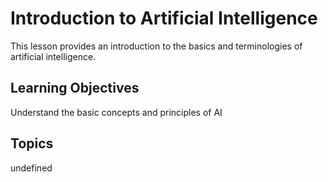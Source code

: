 # Introduction to Artificial Intelligence

This lesson provides an introduction to the basics and terminologies of artificial intelligence.

## Learning Objectives
Understand the basic concepts and principles of AI

## Topics
undefined